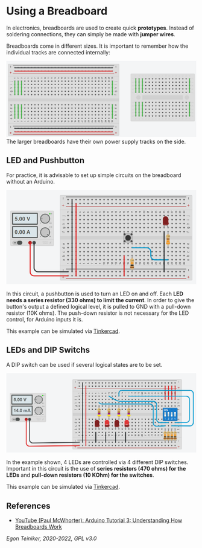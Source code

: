 # Using a Breadboard

In electronics, breadboards are used to create quick **prototypes**.
Instead of soldering connections, they can simply be made with **jumper wires**.

Breadboards come in different sizes. It is important to remember how the individual tracks are connected internally:

![Breadboards](figures/Breadboards.png)
The larger breadboards have their own power supply tracks on the side.

## LED and Pushbutton

For practice, it is advisable to set up simple circuits on the breadboard without an Arduino.

![LED and Pushbutton](figures/Breadboard-LED-Pushbutton.png)

In this circuit, a pushbutton is used to turn an LED on and off.
Each **LED needs a series resistor (330 ohms) to limit the current**.
In order to give the button's output a defined logical level, it is pulled to GND with a pull-down resistor (10K ohms). The push-down resistor is not necessary for the LED control, for Arduino inputs it is.


This example can be simulated via [Tinkercad](https://www.tinkercad.com/things/8kKVf82GV4V).


## LEDs and DIP Switchs

A DIP switch can be used if several logical states are to be set.

![LEDs and Switches](figures/Breadboard-LED-Switch.png)

In the example shown, 4 LEDs are controlled via 4 different DIP switches. 
Important in this circuit is the use of **series resistors (470 ohms) for the LEDs** and **pull-down resistors (10 KOhm) for the switches**.

This example can be simulated via [Tinkercad](https://www.tinkercad.com/things/edBOW4fxukG).

## References

* [YouTube (Paul McWhorter): Arduino Tutorial 3: Understanding How Breadboards Work](https://youtu.be/CfdaJ4z4u4w)


*Egon Teiniker, 2020-2022, GPL v3.0* 
